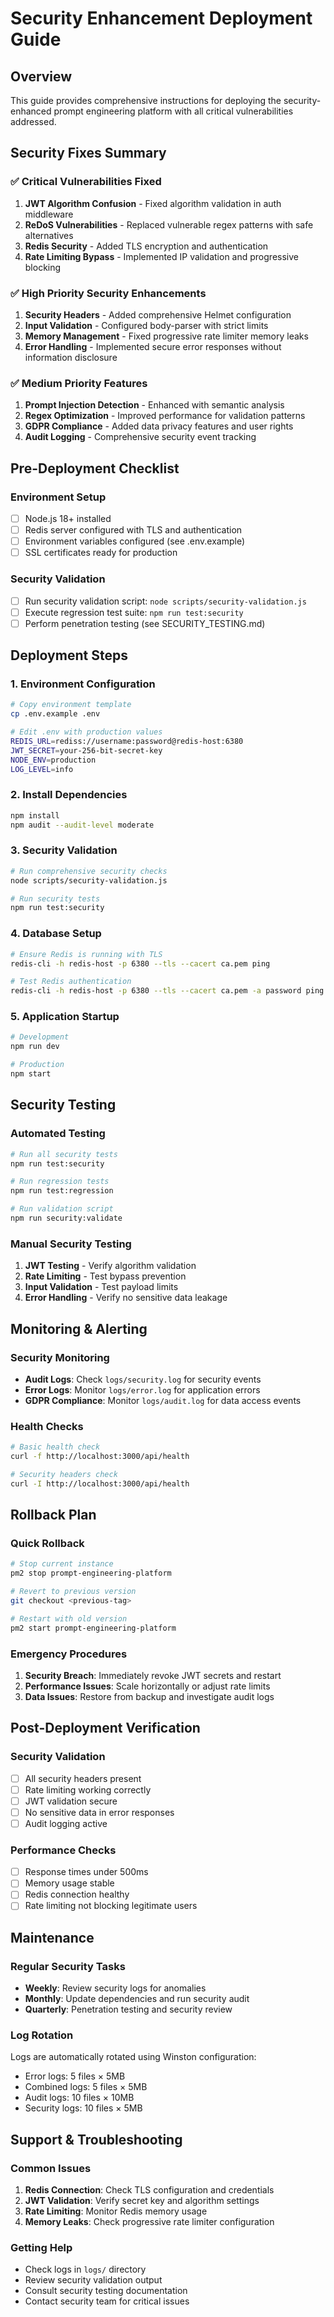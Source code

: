 # Security Enhancement Deployment Guide

## Overview
This guide provides comprehensive instructions for deploying the security-enhanced prompt engineering platform with all critical vulnerabilities addressed.

## Security Fixes Summary

### ✅ Critical Vulnerabilities Fixed
1. **JWT Algorithm Confusion** - Fixed algorithm validation in auth middleware
2. **ReDoS Vulnerabilities** - Replaced vulnerable regex patterns with safe alternatives
3. **Redis Security** - Added TLS encryption and authentication
4. **Rate Limiting Bypass** - Implemented IP validation and progressive blocking

### ✅ High Priority Security Enhancements
1. **Security Headers** - Added comprehensive Helmet configuration
2. **Input Validation** - Configured body-parser with strict limits
3. **Memory Management** - Fixed progressive rate limiter memory leaks
4. **Error Handling** - Implemented secure error responses without information disclosure

### ✅ Medium Priority Features
1. **Prompt Injection Detection** - Enhanced with semantic analysis
2. **Regex Optimization** - Improved performance for validation patterns
3. **GDPR Compliance** - Added data privacy features and user rights
4. **Audit Logging** - Comprehensive security event tracking

## Pre-Deployment Checklist

### Environment Setup
- [ ] Node.js 18+ installed
- [ ] Redis server configured with TLS and authentication
- [ ] Environment variables configured (see .env.example)
- [ ] SSL certificates ready for production

### Security Validation
- [ ] Run security validation script: `node scripts/security-validation.js`
- [ ] Execute regression test suite: `npm run test:security`
- [ ] Perform penetration testing (see SECURITY_TESTING.md)

## Deployment Steps

### 1. Environment Configuration
```bash
# Copy environment template
cp .env.example .env

# Edit .env with production values
REDIS_URL=rediss://username:password@redis-host:6380
JWT_SECRET=your-256-bit-secret-key
NODE_ENV=production
LOG_LEVEL=info
```

### 2. Install Dependencies
```bash
npm install
npm audit --audit-level moderate
```

### 3. Security Validation
```bash
# Run comprehensive security checks
node scripts/security-validation.js

# Run security tests
npm run test:security
```

### 4. Database Setup
```bash
# Ensure Redis is running with TLS
redis-cli -h redis-host -p 6380 --tls --cacert ca.pem ping

# Test Redis authentication
redis-cli -h redis-host -p 6380 --tls --cacert ca.pem -a password ping
```

### 5. Application Startup
```bash
# Development
npm run dev

# Production
npm start
```

## Security Testing

### Automated Testing
```bash
# Run all security tests
npm run test:security

# Run regression tests
npm run test:regression

# Run validation script
npm run security:validate
```

### Manual Security Testing
1. **JWT Testing** - Verify algorithm validation
2. **Rate Limiting** - Test bypass prevention
3. **Input Validation** - Test payload limits
4. **Error Handling** - Verify no sensitive data leakage

## Monitoring & Alerting

### Security Monitoring
- **Audit Logs**: Check `logs/security.log` for security events
- **Error Logs**: Monitor `logs/error.log` for application errors
- **GDPR Compliance**: Monitor `logs/audit.log` for data access events

### Health Checks
```bash
# Basic health check
curl -f http://localhost:3000/api/health

# Security headers check
curl -I http://localhost:3000/api/health
```

## Rollback Plan

### Quick Rollback
```bash
# Stop current instance
pm2 stop prompt-engineering-platform

# Revert to previous version
git checkout <previous-tag>

# Restart with old version
pm2 start prompt-engineering-platform
```

### Emergency Procedures
1. **Security Breach**: Immediately revoke JWT secrets and restart
2. **Performance Issues**: Scale horizontally or adjust rate limits
3. **Data Issues**: Restore from backup and investigate audit logs

## Post-Deployment Verification

### Security Validation
- [ ] All security headers present
- [ ] Rate limiting working correctly
- [ ] JWT validation secure
- [ ] No sensitive data in error responses
- [ ] Audit logging active

### Performance Checks
- [ ] Response times under 500ms
- [ ] Memory usage stable
- [ ] Redis connection healthy
- [ ] Rate limiting not blocking legitimate users

## Maintenance

### Regular Security Tasks
- **Weekly**: Review security logs for anomalies
- **Monthly**: Update dependencies and run security audit
- **Quarterly**: Penetration testing and security review

### Log Rotation
Logs are automatically rotated using Winston configuration:
- Error logs: 5 files × 5MB
- Combined logs: 5 files × 5MB
- Audit logs: 10 files × 10MB
- Security logs: 10 files × 5MB

## Support & Troubleshooting

### Common Issues
1. **Redis Connection**: Check TLS configuration and credentials
2. **JWT Validation**: Verify secret key and algorithm settings
3. **Rate Limiting**: Monitor Redis memory usage
4. **Memory Leaks**: Check progressive rate limiter configuration

### Getting Help
- Check logs in `logs/` directory
- Review security validation output
- Consult security testing documentation
- Contact security team for critical issues